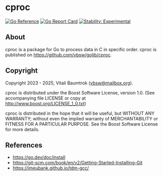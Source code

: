 # cproc

[![Go Reference](https://pkg.go.dev/badge/github.com/vbsw/golib/cproc.svg)](https://pkg.go.dev/github.com/vbsw/golib/cproc) [![Go Report Card](https://goreportcard.com/badge/github.com/vbsw/golib/cproc)](https://goreportcard.com/report/github.com/vbsw/golib/cproc) [![Stability: Experimental](https://masterminds.github.io/stability/experimental.svg)](https://masterminds.github.io/stability/experimental.html)

## About
cproc is a package for Go to process data in C in specific order. cproc is published on <https://github.com/vbsw/golib/cproc>.

## Copyright
Copyright 2023 - 2025, Vitali Baumtrok (vbsw@mailbox.org).

cproc is distributed under the Boost Software License, version 1.0. (See accompanying file LICENSE or copy at http://www.boost.org/LICENSE_1_0.txt)

cproc is distributed in the hope that it will be useful, but WITHOUT ANY WARRANTY; without even the implied warranty of MERCHANTABILITY or FITNESS FOR A PARTICULAR PURPOSE. See the Boost Software License for more details.

## References
- https://go.dev/doc/install
- https://git-scm.com/book/en/v2/Getting-Started-Installing-Git
- https://jmeubank.github.io/tdm-gcc/
